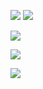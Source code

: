 [![](https://badgen.net/badge/Version/2021.09.18.0/green)](https://calver.org)
[![](https://badgen.net/badge/LICENSE/MIT)](LICENSE)

[![](https://github-readme-stats.vercel.app/api?username=lts372005&title_color=00ff00&text_color=00ff00&icon_color=00ff00&bg_color=121212&show_icons=true&include_all_commits=true&count_private=true)](https://github.com/anuraghazra/github-readme-stats)

[![](https://github-readme-stats.vercel.app/api/top-langs/?username=lts372005&title_color=00ff00&text_color=00ff00&bg_color=121212&layout=compact)](https://github.com/anuraghazra/github-readme-stats)

[![](https://github-readme-stats.vercel.app/api/wakatime?username=@lts372005&title_color=00ff00&text_color=00ff00&bg_color=121212&layout=compact)](https://github.com/anuraghazra/github-readme-stats)
